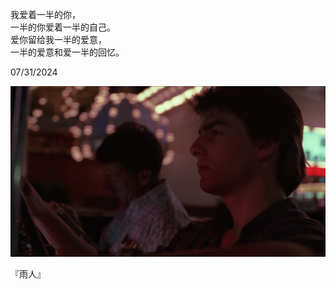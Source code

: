我爱着一半的你，  
一半的你爱着一半的自己。  
爱你留给我一半的爱意，  
一半的爱意和爱一半的回忆。  
   
07/31/2024  
  
![640](../../images/poetry/07-31-24.png)    

『雨人』  
  
  
